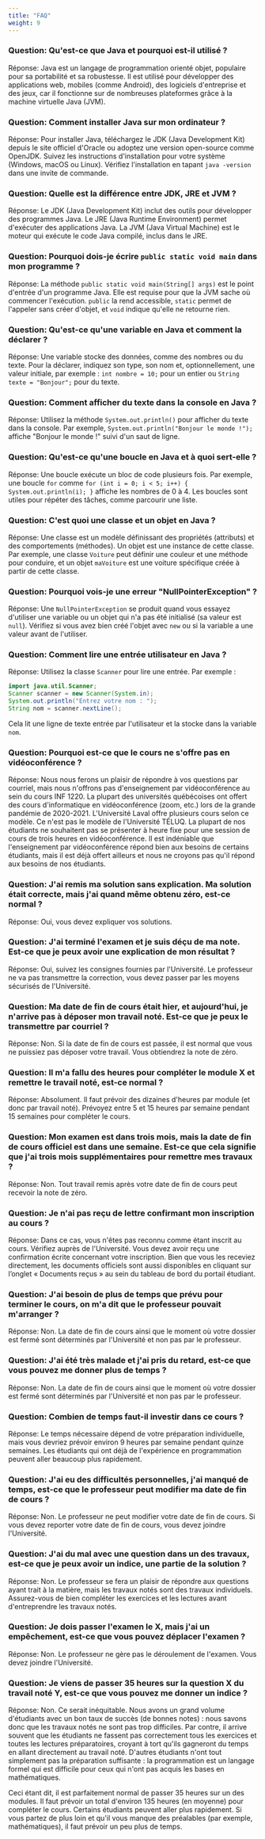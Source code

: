 ```yaml
---
title: "FAQ"
weight: 9
---
```


### Question: Qu'est-ce que Java et pourquoi est-il utilisé ?

Réponse: Java est un langage de programmation orienté objet, populaire pour sa portabilité et sa robustesse. Il est utilisé pour développer des applications web, mobiles (comme Android), des logiciels d'entreprise et des jeux, car il fonctionne sur de nombreuses plateformes grâce à la machine virtuelle Java (JVM).

### Question: Comment installer Java sur mon ordinateur ?

Réponse: Pour installer Java, téléchargez le JDK (Java Development Kit) depuis le site officiel d'Oracle ou adoptez une version open-source comme OpenJDK. Suivez les instructions d'installation pour votre système (Windows, macOS ou Linux). Vérifiez l'installation en tapant `java -version` dans une invite de commande.

### Question: Quelle est la différence entre JDK, JRE et JVM ?

Réponse: Le JDK (Java Development Kit) inclut des outils pour développer des programmes Java. Le JRE (Java Runtime Environment) permet d'exécuter des applications Java. La JVM (Java Virtual Machine) est le moteur qui exécute le code Java compilé, inclus dans le JRE.

### Question: Pourquoi dois-je écrire `public static void main` dans mon programme ?

Réponse: La méthode `public static void main(String[] args)` est le point d'entrée d'un programme Java. Elle est requise pour que la JVM sache où commencer l'exécution. `public` la rend accessible, `static` permet de l'appeler sans créer d'objet, et `void` indique qu'elle ne retourne rien.

### Question: Qu'est-ce qu'une variable en Java et comment la déclarer ?

Réponse: Une variable stocke des données, comme des nombres ou du texte. Pour la déclarer, indiquez son type, son nom et, optionnellement, une valeur initiale, par exemple : `int nombre = 10;` pour un entier ou `String texte = "Bonjour";` pour du texte.

### Question: Comment afficher du texte dans la console en Java ?

Réponse: Utilisez la méthode `System.out.println()` pour afficher du texte dans la console. Par exemple, `System.out.println("Bonjour le monde !");` affiche "Bonjour le monde !" suivi d'un saut de ligne.

### Question: Qu'est-ce qu'une boucle en Java et à quoi sert-elle ?

Réponse: Une boucle exécute un bloc de code plusieurs fois. Par exemple, une boucle `for` comme `for (int i = 0; i < 5; i++) { System.out.println(i); }` affiche les nombres de 0 à 4. Les boucles sont utiles pour répéter des tâches, comme parcourir une liste.

### Question: C'est quoi une classe et un objet en Java ?

Réponse: Une classe est un modèle définissant des propriétés (attributs) et des comportements (méthodes). Un objet est une instance de cette classe. Par exemple, une classe `Voiture` peut définir une couleur et une méthode pour conduire, et un objet `maVoiture` est une voiture spécifique créée à partir de cette classe.

### Question: Pourquoi vois-je une erreur "NullPointerException" ?

Réponse: Une `NullPointerException` se produit quand vous essayez d'utiliser une variable ou un objet qui n'a pas été initialisé (sa valeur est `null`). Vérifiez si vous avez bien créé l'objet avec `new` ou si la variable a une valeur avant de l'utiliser.

### Question: Comment lire une entrée utilisateur en Java ?

Réponse: Utilisez la classe `Scanner` pour lire une entrée. Par exemple :

```java  {style=github}
import java.util.Scanner;
Scanner scanner = new Scanner(System.in);
System.out.println("Entrez votre nom : ");
String nom = scanner.nextLine();
```
Cela lit une ligne de texte entrée par l'utilisateur et la stocke dans la variable `nom`.

### Question: Pourquoi est-ce que le cours ne s'offre pas en vidéoconférence ?

Réponse: Nous nous ferons un plaisir de répondre à vos questions par courriel, mais nous n'offrons pas d'enseignement par vidéoconférence au sein du cours INF 1220. La plupart des universités québécoises ont offert des cours d'informatique en vidéoconférence (zoom, etc.) lors de la grande pandémie de 2020-2021. L'Université Laval offre plusieurs cours selon ce modèle. Ce n'est pas le modèle de l'Université TÉLUQ. La plupart de nos étudiants ne souhaitent pas se présenter à heure fixe pour une session de cours de trois heures en vidéoconférence. Il est indéniable que l'enseignement par vidéoconférence répond bien aux besoins de certains étudiants, mais il est déjà offert ailleurs et nous ne croyons pas qu'il répond aux besoins de nos étudiants.

### Question: J'ai remis ma solution sans explication. Ma solution était correcte, mais j'ai quand même obtenu zéro, est-ce normal&nbsp;?

Réponse: Oui, vous devez expliquer vos solutions.

### Question: J'ai terminé l'examen et je suis déçu de ma note. Est-ce que je peux avoir une explication de mon résultat ?

Réponse: Oui, suivez les consignes fournies par l'Université. Le professeur ne va pas transmettre la correction, vous devez passer par les moyens sécurisés de l'Université.

### Question: Ma date de fin de cours était hier, et aujourd'hui, je n'arrive pas à déposer mon travail noté. Est-ce que je peux le transmettre par courriel ?

Réponse: Non. Si la date de fin de cours est passée, il est normal que vous ne puissiez pas déposer votre travail. Vous obtiendrez la note de zéro.

### Question: Il m'a fallu des heures pour compléter le module X et remettre le travail noté, est-ce normal ?

Réponse: Absolument. Il faut prévoir des dizaines d'heures par module (et donc par travail noté). Prévoyez entre 5 et 15 heures par semaine pendant 15 semaines pour compléter le cours.

### Question: Mon examen est dans trois mois, mais la date de fin de cours officiel est dans une semaine. Est-ce que cela signifie que j'ai trois mois supplémentaires pour remettre mes travaux ?

Réponse: Non. Tout travail remis après votre date de fin de cours peut recevoir la note de zéro.

### Question: Je n'ai pas reçu de lettre confirmant mon inscription au cours ?

Réponse: Dans ce cas, vous n'êtes pas reconnu comme étant inscrit au cours. Vérifiez auprès de l'Université. Vous devez avoir reçu une confirmation écrite concernant votre inscription. Bien que vous les receviez directement, les documents officiels sont aussi disponibles en cliquant sur l’onglet « Documents reçus » au sein du tableau de bord du portail étudiant.

### Question: J'ai besoin de plus de temps que prévu pour terminer le cours, on m'a dit que le professeur pouvait m'arranger ?

Réponse: Non. La date de fin de cours ainsi que le moment où votre dossier est fermé sont déterminés par l'Université et non pas par le professeur.

### Question: J'ai été très malade et j'ai pris du retard, est-ce que vous pouvez me donner plus de temps ?

Réponse: Non. La date de fin de cours ainsi que le moment où votre dossier est fermé sont déterminés par l'Université et non pas par le professeur.

### Question: Combien de temps faut-il investir dans ce cours ?

Réponse: Le temps nécessaire dépend de votre préparation individuelle, mais vous devriez prévoir environ 9 heures par semaine pendant quinze semaines. Les étudiants qui ont déjà de l'expérience en programmation peuvent aller beaucoup plus rapidement.

### Question: J'ai eu des difficultés personnelles, j'ai manqué de temps, est-ce que le professeur peut modifier ma date de fin de cours ?

Réponse: Non. Le professeur ne peut modifier votre date de fin de cours. Si vous devez reporter votre date de fin de cours, vous devez joindre l'Université.

### Question: J'ai du mal avec une question dans un des travaux, est-ce que je peux avoir un indice, une partie de la solution ?

Réponse: Non. Le professeur se fera un plaisir de répondre aux questions ayant trait à la matière, mais les travaux notés sont des travaux individuels. Assurez-vous de bien compléter les exercices et les lectures avant d'entreprendre les travaux notés.

### Question: Je dois passer l'examen le X, mais j'ai un empêchement, est-ce que vous pouvez déplacer l'examen ?

Réponse: Non. Le professeur ne gère pas le déroulement de l'examen. Vous devez joindre l'Université.

### Question: Je viens de passer 35 heures sur la question X du travail noté Y, est-ce que vous pouvez me donner un indice ?

Réponse: Non. Ce serait inéquitable. Nous avons un grand volume d'étudiants avec un bon taux de succès (de bonnes notes) : nous savons donc que les travaux notés ne sont pas trop difficiles. Par contre, il arrive souvent que les étudiants ne fassent pas correctement tous les exercices et toutes les lectures préparatoires, croyant à tort qu'ils gagneront du temps en allant directement au travail noté. D'autres étudiants n'ont tout simplement pas la préparation suffisante : la programmation est un langage formel qui est difficile pour ceux qui n'ont pas acquis les bases en mathématiques.

Ceci étant dit, il est parfaitement normal de passer 35 heures sur un des modules. Il faut prévoir un total d'environ 135 heures (en moyenne) pour compléter le cours. Certains étudiants peuvent aller plus rapidement. Si vous partez de plus loin et qu'il vous manque des préalables (par exemple, mathématiques), il faut prévoir un peu plus de temps.